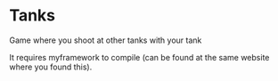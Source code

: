 # Tanks
Game where you shoot at other tanks with your tank

It requires myframework to compile (can be found at the same website where you found this).
